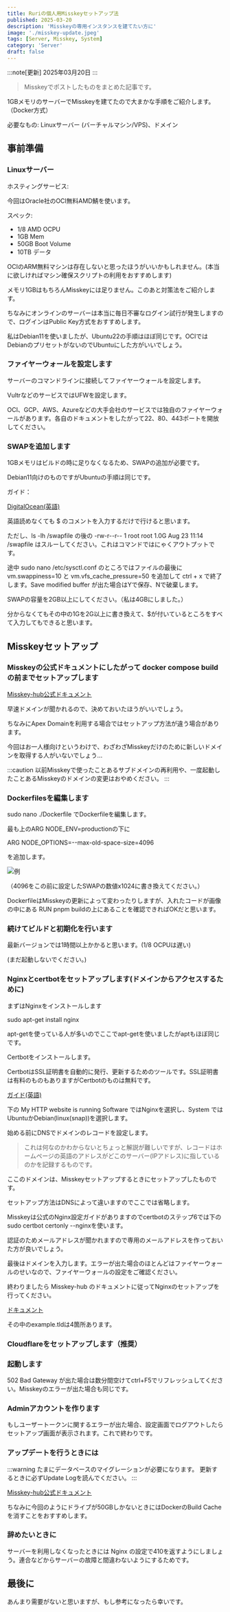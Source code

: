 ```yaml
---
title: Ruriの個人用Misskeyセットアップ法
published: 2025-03-20
description: 'Misskeyの専用インスタンスを建てたい方に'
image: './misskey-update.jpeg'
tags: [Server, Misskey, System]
category: 'Server'
draft: false 
---
```


:::note[更新]
2025年03月20日
:::

> Misskeyでポストしたものをまとめた記事です。

1GBメモリのサーバーでMisskeyを建てたので大まかな手順をご紹介します。（Docker方式）

必要なもの: Linuxサーバー (バーチャルマシン/VPS)、ドメイン
<br>

## 事前準備

### Linuxサーバー

ホスティングサービス:

今回はOracle社のOCI無料AMD鯖を使います。

スペック:

- 1/8 AMD OCPU
- 1GB Mem
- 50GB Boot Volume
- 10TB データ

OCIのARM無料マシンは存在しないと思ったほうがいいかもしれません。(本当に欲しければマシン確保スクリプトの利用をおすすめします)

メモリ1GBはもちろんMisskeyには足りません。このあと対策法をご紹介します。

ちなみにオンラインのサーバーは本当に毎日不審なログイン試行が発生しますので、ログインはPublic Key方式をおすすめします。

私はDebian11を使いましたが、Ubuntu22の手順はほぼ同じです。OCIではDebianのプリセットがないのでUbuntuにした方がいいでしょう。
<br>

### ファイヤーウォールを設定します

サーバーのコマンドラインに接続してファイヤーウォールを設定します。

VultrなどのサービスではUFWを設定します。

OCI、GCP、AWS、Azureなどの大手会社のサービスでは独自のファイヤーウォールがあります。各自のドキュメントをしたがって22、80、443ポートを開放してください。
<br>

### SWAPを追加します

1GBメモリはビルドの時に足りなくなるため、SWAPの追加が必要です。

Debian11向けのものですがUbuntuの手順は同じです。

ガイド：

[DigitalOcean(英語)](https://www.digitalocean.com/community/tutorials/how-to-add-swap-space-on-debian-11)

英語読めなくても $ のコメントを入力するだけで行けると思います。

ただし、ls -lh /swapfile の後の -rw-r--r-- 1 root root 1.0G Aug 23 11:14 /swapfile はスルーしてください。これはコマンドではにゃくアウトプットです。

途中 sudo nano /etc/sysctl.conf のところではファイルの最後に vm.swappiness=10 と vm.vfs_cache_pressure=50 を追加して ctrl + x で終了します。Save modified buffer が出た場合はYで保存、Nで破棄します。

SWAPの容量を2GB以上にしてください。（私は4GBにしました。）

分からなくてもその中の1Gを2G以上に書き換えて、$が付いているところをすべて入力してもできると思います。
<br>

## Misskeyセットアップ

### Misskeyの公式ドキュメントにしたがって docker compose build の前までセットアップします

[Misskey-hub公式ドキュメント](https://misskey-hub.net/ja/docs/for-admin/install/guides/docker/)

早速ドメインが聞かれるので、決めておいたほうがいいでしょう。

ちなみにApex Domainを利用する場合ではセットアップ方法が違う場合があります。

今回はお一人様向けというわけで、わざわざMisskeyだけのために新しいドメインを取得する人がいないでしょう...

:::caution
以前Misskeyで使ったことあるサブドメインの再利用や、一度起動したことあるMisskeyのドメインの変更はおやめください。
:::

### Dockerfilesを編集します

sudo nano ./Dockerfile でDockerfileを編集します。

最も上のARG NODE_ENV=productionの下に

ARG NODE_OPTIONS=--max-old-space-size=4096

を追加します。

![例](./misskey-dockerfile.png)

（4096をこの前に設定したSWAPの数値x1024に書き換えてください。）

DockerfileはMisskeyの更新によって変わったりしますが、入れたコードが画像の中にある RUN pnpm buildの上にあることを確認できればOKだと思います。
<br>

### 続けてビルドと初期化を行います

最新バージョンでは1時間以上かかると思います。(1/8 OCPUは遅い)

(まだ起動しないでください。)
<br>

### Nginxとcertbotをセットアップします(ドメインからアクセスするために)

まずはNginxをインストールします

sudo apt-get install nginx

apt-getを使っている人が多いのでここでapt-getを使いましたがaptもほぼ同じです。

Certbotをインストールします。

CertbotはSSL証明書を自動的に発行、更新するためのツールです。SSL証明書は有料のものもありますがCertbotのものは無料です。

[ガイド(英語)](https://certbot.eff.org/)

下の My HTTP website is running Software ではNginxを選択し、System ではUbuntuかDebian(linux(snap))を選択します。

始める前にDNSでドメインのレコードを設定します。

> これは何なのかわからないとちょっと解説が難しいですが、レコードはホームページの英語のアドレスがどこのサーバー(IPアドレス)に指しているのかを記録するものです。

ここのドメインは、Misskeyセットアップするときにセットアップしたものです。

セットアップ方法はDNSによって違いますのでここでは省略します。

Misskeyは公式のNginx設定ガイドがありますのでcertbotのステップ6では下のsudo certbot certonly --nginxを使います。

認証のためメールアドレスが聞かれますので専用のメールアドレスを作っておいた方が良いでしょう。 

最後はドメインを入力します。エラーが出た場合のほとんどはファイヤーウォールのせいなので、ファイヤーウォールの設定をご確認ください。

終わりましたら Misskey-hub のドキュメントに従ってNginxのセットアップを行ってください。

[ドキュメント](https://misskey-hub.net/ja/docs/for-admin/install/resources/nginx/)

その中のexample.tldは4箇所あります。
<br>

### Cloudflareをセットアップします（推奨）

### 起動します

502 Bad Gateway が出た場合は数分間空けてctrl+F5でリフレッシュしてください。Misskeyのエラーが出た場合も同じです。
<br>

### Adminアカウントを作ります

もしユーザートークンに関するエラーが出た場合、設定画面でログアウトしたらセットアップ画面が表示されます。これで終わりです。
<br>

### アップデートを行うときには

:::warning
たまにデータベースのマイグレーションが必要になります。
更新するときに必ずUpdate Logを読んでください。
:::

[Misskey-hub公式ドキュメント](https://misskey-hub.net/ja/docs/for-admin/install/guides/docker/)

ちなみに今回のようにドライブが50GBしかないときにはDockerのBuild Cacheを消すことをおすすめします。
<br>

### 辞めたいときに

サーバーを利用しなくなったときには Nginx の設定で410を返すようにしましょう。連合などからサーバーの故障と間違わないようにするためです。
<br>

## 最後に

あんまり需要がないと思いますが、もし参考になったら幸いです。